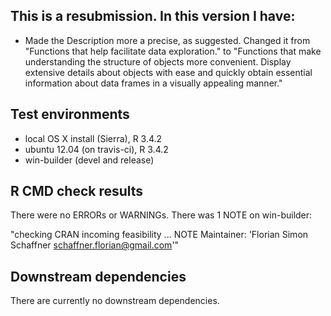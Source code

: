 ## This is a resubmission. In this version I have:

* Made the Description more a precise, as suggested. Changed it from "Functions that help facilitate data exploration." to "Functions that make understanding the structure of objects more convenient. Display extensive details about objects with ease and quickly obtain essential information about data frames in a visually appealing manner."

## Test environments
* local OS X install (Sierra), R 3.4.2
* ubuntu 12.04 (on travis-ci), R 3.4.2
* win-builder (devel and release)

## R CMD check results
There were no ERRORs or WARNINGs. There was 1 NOTE on win-builder:

"checking CRAN incoming feasibility ... NOTE
Maintainer: 'Florian Simon Schaffner <schaffner.florian@gmail.com>'"

## Downstream dependencies
There are currently no downstream dependencies.
